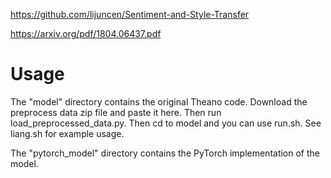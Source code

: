 https://github.com/lijuncen/Sentiment-and-Style-Transfer

https://arxiv.org/pdf/1804.06437.pdf

# Usage
The "model" directory contains the original Theano code. Download the preprocess data zip file and paste it here. Then run load_preprocessed_data.py. Then cd to model and you can use run.sh. See liang.sh for example usage.

The "pytorch_model" directory contains the PyTorch implementation of the model.
